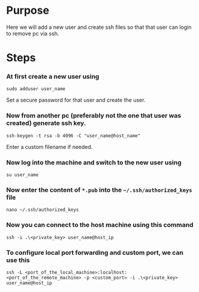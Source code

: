 # Purpose
Here we will add a new user and create ssh files so that that user can login to remove pc via ssh.

# Steps
### At first create a new user using
`sudo adduser user_name`

Set a secure password for that user and create the user.

### Now from another pc (preferably not the one that user was created) generate ssh key.
`ssh-keygen -t rsa -b 4096 -C "user_name@host_name"`

Enter a custom filename if needed.

### Now log into the machine and switch to the new user using
`su user_name`

### Now enter the content of `*.pub` into the `~/.ssh/authorized_keys` file
`nano ~/.ssh/authorized_keys`

### Now you can connect to the host machine using this command
`ssh -i .\<private_key> user_name@host_ip`


### To configure local port forwarding and custom port, we can use this
`ssh -L <port_of_the_local_machine>:localhost:<port_of_the_remote_machine> -p <custom_port> -i .\<private_key> user_name@host_ip`
